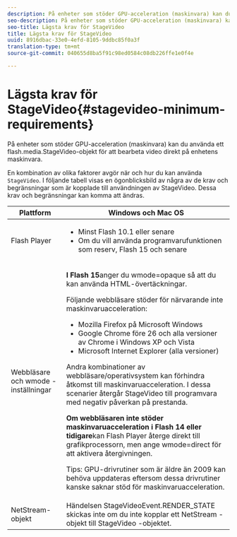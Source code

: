 ```yaml
---
description: På enheter som stöder GPU-acceleration (maskinvara) kan du använda ett flash.media.StageVideo-objekt för att bearbeta video direkt på enhetens maskinvara.
seo-description: På enheter som stöder GPU-acceleration (maskinvara) kan du använda ett flash.media.StageVideo-objekt för att bearbeta video direkt på enhetens maskinvara.
seo-title: Lägsta krav för StageVideo
title: Lägsta krav för StageVideo
uuid: 8916dbac-33e0-4efd-8105-9ddbc85f0a3f
translation-type: tm+mt
source-git-commit: 040655d8ba5f91c98ed0584c08db226ffe1e0f4e

---
```



# Lägsta krav för StageVideo{#stagevideo-minimum-requirements}

På enheter som stöder GPU-acceleration (maskinvara) kan du använda ett flash.media.StageVideo-objekt för att bearbeta video direkt på enhetens maskinvara.

<!--<a id="section_64DDAA8DB215493E8A7CA6636819D350"></a>-->

En kombination av olika faktorer avgör när och hur du kan använda `StageVideo`. I följande tabell visas en ögonblicksbild av några av de krav och begränsningar som är kopplade till användningen av StageVideo. Dessa krav och begränsningar kan komma att ändras.

<table id="table_882F4462A5AE47E28A60A39D112164A7"> 
 <thead> 
  <tr> 
   <th colname="col1" class="entry"> Plattform </th> 
   <th colname="col2" class="entry"> Windows och Mac OS </th> 
  </tr>
 </thead>
 <tbody> 
  <tr> 
   <td colname="col1"> Flash Player </td> 
   <td colname="col2"> 
    <ul id="ul_s42_lm2_jp"> 
     <li id="li_308FA9EC206B437A9EE04C29F9480B73">Minst Flash 10.1 eller senare </li> 
     <li id="li_5898EDB0D12A43389076BCC7F4A27A0A">Om du vill använda programvarufunktionen som reserv, Flash 15 och senare </li> 
    </ul> </td> 
  </tr> 
  <tr> 
   <td colname="col1">Webbläsare och <span class="codeph"> wmode</span> -inställningar </td> 
   <td colname="col2"> <p><b>I Flash 15</b>anger du <span class="codeph"> wmode=opaque</span> så att du kan använda HTML-övertäckningar. </p> <p>Följande webbläsare stöder för närvarande inte maskinvaruacceleration: 
     <ul id="ul_frv_ykf_jp"> 
      <li id="li_3D407A61FEE042A9B85A6EFACA6D7719">Mozilla Firefox på Microsoft Windows </li> 
      <li id="li_39B85AC352564DA8B86EA826638F1F4B">Google Chrome före 26 och alla versioner av Chrome i Windows XP och Vista </li> 
      <li id="li_0042BA6070C849E6B7C4B4BF4333F712">Microsoft Internet Explorer (alla versioner) </li> 
     </ul>Andra kombinationer av webbläsare/operativsystem kan förhindra åtkomst till maskinvaruacceleration. I dessa scenarier återgår <span class="codeph"> StageVideo</span> till programvara med negativ påverkan på prestanda. </p> <p><b>Om webbläsaren inte stöder maskinvaruacceleration i Flash 14 eller tidigare</b>kan Flash Player återge direkt till grafikprocessorn, men ange <span class="codeph"> wmode=direct</span> för att aktivera återgivningen. <p>Tips:  GPU-drivrutiner som är äldre än 2009 kan behöva uppdateras eftersom dessa drivrutiner kanske saknar stöd för maskinvaruacceleration. </p> </p> </td> 
  </tr> 
  <tr> 
   <td colname="col1"> NetStream-objekt </td> 
   <td colname="col2">Händelsen <span class="codeph"> StageVideoEvent.RENDER_STATE</span> skickas inte om du inte kopplar ett <span class="codeph"> NetStream</span> -objekt till <span class="codeph"> StageVideo</span> -objektet. </td> 
  </tr> 
 </tbody> 
</table>

